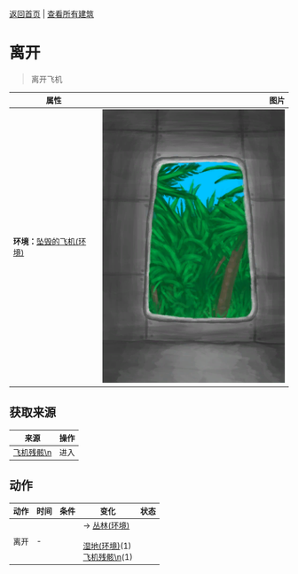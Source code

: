 [返回首页](index.md)   |  [查看所有建筑](building.md)
# 离开  
> 离开飞机  
  
  属性  |   图片   
 ----  |  ----:   
 **环境：**[坠毁的飞机(环境)](Env_CrashedPlane.md)  |  ![](Sprite/PlaneExit.png)   
  
## 获取来源  
来源  |  操作  
----  |  ----  
[飞机残骸\n](PlaneCrashEntrance.md)  |  进入  
## 动作  
动作  |  时间  |  条件  |  变化  |  状态  
----  |  ----  |  ----  |  ----  |  ----  
离开  |  -  |    |  → [丛林(环境)](Env_Jungle.md)<br><br>[湿地(环境)](Env_Wetlands.md)(1)<br>[飞机残骸\n](PlaneCrashEntrance.md)(1)  |    
